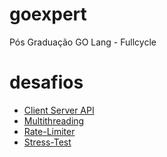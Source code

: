 # goexpert
Pós Graduação GO Lang - Fullcycle

# desafios

- [Client Server API](./desafios/Client-Server-API/)
- [Multithreading](./desafios/Multithreading)
- [Rate-Limiter](./desafios/Rate-Limiter/README.md)
- [Stress-Test](./desafios/Stress-Test/README.md)
